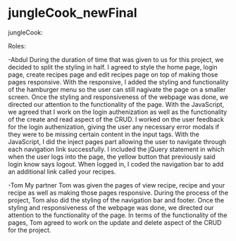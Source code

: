 # jungleCook_newFinal

jungleCook:

Roles:

-Abdul
During the duration of time that was given to us for this project, we decided to split the styling in half. I agreed to style the home page, login page, create recipes page and edit recipes page on top of making those pages responsive. With the responsive, I added the styling and functionality of the hamburger menu so the user can still nagivate the page on a smaller screen. Once the styling and responsiveness of the webpage was done, we directed our attention to the functionality of the page. With the JavaScript, we agreed that I work on the login authenization as well as the functionality of the create and read aspect of the CRUD. I worked on the user feedback for the login authenization, giving the user any necessary error modals if they were to be missing certain content in the input tags. With the JavaScript, I did the inject pages part allowing the user to navigate through each navigation link successfully. I included the jQuery statement in which when the user logs into the page, the yellow button that previously said login know says logout. When logged in, I coded the navigation bar to add an additional link called your recipes.

-Tom
My partner Tom was given the pages of view recipe, recipe and your recipe as well as making those pages responsive. During the process of the project, Tom also did the styling of the navigation bar and footer. Once the styling and responsiveness of the webpage was done, we directed our attention to the functionality of the page. In terms of the functionality of the pages, Tom agreed to work on the update and delete aspect of the CRUD for the project.
